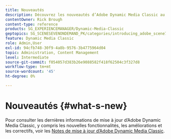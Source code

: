 ```yaml
---
title: Nouveautés
description: Découvrez les nouveautés d’Adobe Dynamic Media Classic au moyen des notes de mise à jour actuelles.
contentOwner: Rick Brough
content-type: reference
products: SG_EXPERIENCEMANAGER/Dynamic-Media-Classic
geptopics: SG_SCENESEVENONDEMAND_PK/categories/introducing_adobe_scene7
feature: Dynamic Media Classic
role: Admin,User
exl-id: 94cfb748-30f9-4a8b-9576-3b4775964d04
topic: Administration, Content Management
level: Intermediate
source-git-commit: f054057d383b26e9088582f418f62504c3f327d8
workflow-type: tm+mt
source-wordcount: '45'
ht-degree: 0%

---
```


# Nouveautés {#what-s-new}

Pour consulter les dernières informations de mise à jour d’Adobe Dynamic Media Classic, y compris les nouvelles fonctionnalités, les améliorations et les correctifs, voir les [Notes de mise à jour d’Adobe Dynamic Media Classic](https://experienceleague.adobe.com/fr/docs/dynamic-media-developer-resources/release-notes/s7rn2017).
